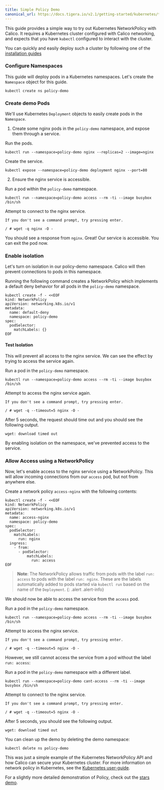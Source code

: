```yaml
---
title: Simple Policy Demo
canonical_url: https://docs.tigera.io/v2.1/getting-started/kubernetes/tutorials/simple-policy
---
```


This guide provides a simple way to try out Kubernetes NetworkPolicy with Calico.  It requires a Kubernetes cluster configured with Calico networking, and expects that you have `kubectl` configured to interact with the cluster.

You can quickly and easily deploy such a cluster by following one of the [installation guides]({{site.baseurl}}/{{page.version}}/getting-started/kubernetes/installation/)

### Configure Namespaces

This guide will deploy pods in a Kubernetes namespaces.  Let's create the `Namespace` object for this guide.

```
kubectl create ns policy-demo
```

### Create demo Pods

We'll use Kubernetes `Deployment` objects to easily create pods in the `Namespace`.

1) Create some nginx pods in the `policy-demo` namespace, and expose them through a service.

Run the pods.

```shell
kubectl run --namespace=policy-demo nginx --replicas=2 --image=nginx
```

Create the service.

```
kubectl expose --namespace=policy-demo deployment nginx --port=80
```

2) Ensure the nginx service is accessible.

Run a pod within the `policy-demo` namespace.

```
kubectl run --namespace=policy-demo access --rm -ti --image busybox /bin/sh
```

Attempt to connect to the nginx service.

```
If you don't see a command prompt, try pressing enter.

/ # wget -q nginx -O -
```

You should see a response from `nginx`.  Great! Our service is accessible.  You can exit the pod now.

### Enable isolation

Let's turn on isolation in our policy-demo namespace.  Calico will then prevent connections to pods in this namespace.

Running the following command creates a NetworkPolicy which implements a default deny behavior for all pods in the `policy-demo` namespace.

```
kubectl create -f - <<EOF
kind: NetworkPolicy
apiVersion: networking.k8s.io/v1
metadata:
  name: default-deny
  namespace: policy-demo
spec:
  podSelector:
    matchLabels: {}
EOF
```

#### Test Isolation

This will prevent all access to the nginx service.  We can see the effect by trying to access the service again.

Run a pod in the `policy-demo` namespace.

```
kubectl run --namespace=policy-demo access --rm -ti --image busybox /bin/sh
```

Attempt to access the nginx service again.

```
If you don't see a command prompt, try pressing enter.

/ # wget -q --timeout=5 nginx -O -
```

After 5 seconds, the request should time out and you should see the following output.

```
wget: download timed out
```

By enabling isolation on the namespace, we've prevented access to the service.

### Allow Access using a NetworkPolicy

Now, let's enable access to the nginx service using a NetworkPolicy.  This will allow incoming connections from our `access` pod, but not
from anywhere else.

Create a network policy `access-nginx` with the following contents:

```
kubectl create -f - <<EOF
kind: NetworkPolicy
apiVersion: networking.k8s.io/v1
metadata:
  name: access-nginx
  namespace: policy-demo
spec:
  podSelector:
    matchLabels:
      run: nginx
  ingress:
    - from:
      - podSelector:
          matchLabels:
            run: access
EOF
```

> **Note**: The NetworkPolicy allows traffic from pods with
> the label `run: access` to pods with the label `run: nginx`. These
> are the labels automatically added to pods started via `kubectl run`
> based on the name of the `Deployment`.
{: .alert .alert-info}

We should now be able to access the service from the `access` pod.

Run a pod in the `policy-demo` namespace.

```
kubectl run --namespace=policy-demo access --rm -ti --image busybox /bin/sh
```

Attempt to access the nginx service.

```
If you don't see a command prompt, try pressing enter.

/ # wget -q --timeout=5 nginx -O -
```

However, we still cannot access the service from a pod without the label `run: access`:

Run a pod in the `policy-demo` namespace with a different label.

```
kubectl run --namespace=policy-demo cant-access --rm -ti --image busybox /bin/sh
```

Attempt to connect to the nginx service.

```
If you don't see a command prompt, try pressing enter.

/ # wget -q --timeout=5 nginx -O -
```

After 5 seconds, you should see the following output.

```
wget: download timed out
```

You can clean up the demo by deleting the demo namespace:

```shell
kubectl delete ns policy-demo
```

This was just a simple example of the Kubernetes NetworkPolicy API and how Calico can secure your Kubernetes cluster.  For more
information on network policy in Kubernetes, see the [Kubernetes user-guide](http://kubernetes.io/docs/user-guide/networkpolicies/).

For a slightly more detailed demonstration of Policy, check out the [stars demo](stars-policy/).
